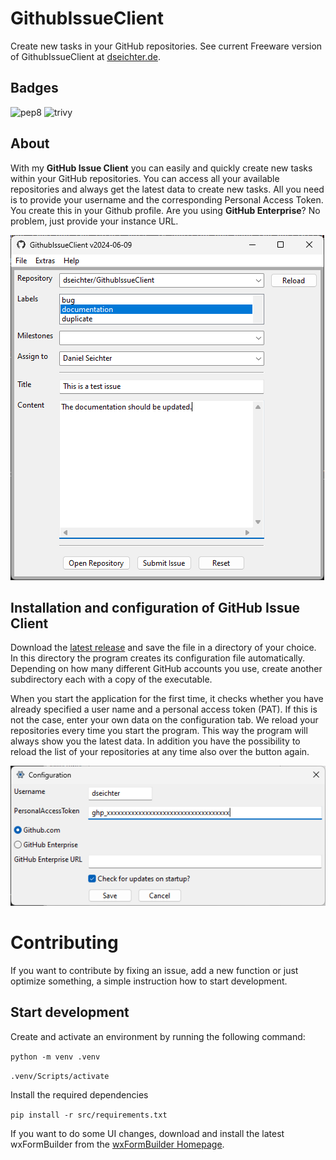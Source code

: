 # GithubIssueClient

Create new tasks in your GitHub repositories. See current Freeware version of GithubIssueClient at [dseichter.de](https://www.dseichter.de/github-issue-client/).

## Badges

![pep8](https://github.com/dseichter/GithubIssueClient/actions/workflows/pep8.yml/badge.svg)
![trivy](https://github.com/dseichter/GithubIssueClient/actions/workflows/trivy.yml/badge.svg)

## About

With my **GitHub Issue Client** you can easily and quickly create new tasks within your GitHub repositories. You can access all your available repositories and always get the latest data to create new tasks. All you need is to provide your username and the corresponding Personal Access Token. You create this in your Github profile. Are you using **GitHub Enterprise**? No problem, just provide your instance URL.

![GitHub Issue Client](/images/githubissueclient.png "GitHub Issue Client")

## Installation and configuration of GitHub Issue Client

Download the [latest release](https://github.com/dseichter/GithubIssueClient/releases) and save the file in a directory of your choice. In this directory the program creates its configuration file automatically. Depending on how many different GitHub accounts you use, create another subdirectory each with a copy of the executable.

When you start the application for the first time, it checks whether you have already specified a user name and a personal access token (PAT). If this is not the case, enter your own data on the configuration tab. We reload your repositories every time you start the program. This way the program will always show you the latest data. In addition you have the possibility to reload the list of your repositories at any time also over the button again.

![GitHub Issue Client - Configuration](/images/githubissueclient_configuration.png "GitHub Issue Client - Configuration")

# Contributing

If you want to contribute by fixing an issue, add a new function or just optimize something, a simple instruction how to start development.

## Start development

Create and activate an environment by running the following command:

```python -m venv .venv```

```.venv/Scripts/activate```

Install the required dependencies

```pip install -r src/requirements.txt```

If you want to do some UI changes, download and install the latest wxFormBuilder from the [wxFormBuilder Homepage](https://github.com/wxFormBuilder/wxFormBuilder).
